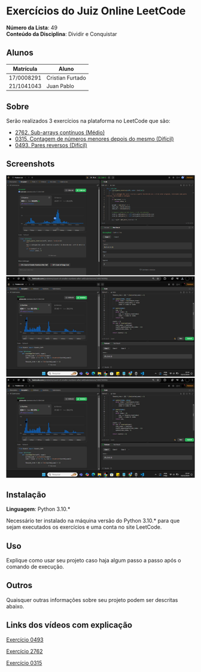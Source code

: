 # Exercícios do Juiz Online LeetCode

**Número da Lista**: 49<br>
**Conteúdo da Disciplina**: Dividir e Conquistar<br>

## Alunos
|Matrícula | Aluno |
| -- | -- |
| 17/0008291  |  Cristian Furtado |
| 21/1041043 |  Juan Pablo |

## Sobre 
Serão realizados 3 exercícios na plataforma no LeetCode que são:

- <a href="https://leetcode.com/problems/continuous-subarrays/description/">2762. Sub-arrays contínuos (Médio)</a>
- <a href="https://leetcode.com/problems/count-of-smaller-numbers-after-self/description/">0315. Contagem de números menores depois do mesmo (Difícil)</a>
- <a href="https://leetcode.com/problems/reverse-pairs/description/">0493. Pares reversos (Difícil)</a>

## Screenshots
![Aceite do exercício 0493](./imgs/0493_accepted.png "Aceite do exercício 0493")
![Aceite do exercício 315](./imgs/315.%20Count%20of%20Smaller%20Numbers%20After%20Self.jpeg "Aceite do exercício 315")
![Aceite do exercício 2762](./imgs/315.%20Count%20of%20Smaller%20Numbers%20After%20Self.jpeg "Aceite do exercício 315")


## Instalação 
**Linguagem**: Python 3.10.*<br>

Necessário ter instalado na máquina versão do Python 3.10.* para que sejam executados os exercícios e uma conta no site LeetCode.

## Uso 
Explique como usar seu projeto caso haja algum passo a passo após o comando de execução.

## Outros 
Quaisquer outras informações sobre seu projeto podem ser descritas abaixo.

## Links dos vídeos com explicação
[Exercício 0493](https://drive.google.com/file/d/1ajTsK3Q4FB45POrNL_bjZgXpLYtz6qOA/view?usp=sharing)


[Exercício 2762](https://drive.google.com/file/d/1F8aWO63GOgBN_zqtMuT2fy0pZ2GJLe2f/view?usp=sharing)

[Exercício 0315](https://drive.google.com/file/d/1Lx93gHSVNYUAgxR0Ded0eaA5KaivY5ur/view?usp=sharing)